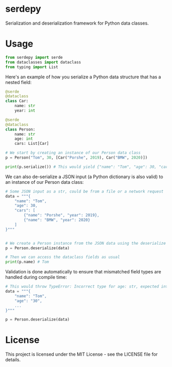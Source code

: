 # serdepy
Serialization and deserialization framework for Python data classes.


# Usage
```py
from serdepy import serde
from dataclasses import dataclass
from typing import List
```

Here's an example of how you serialize a Python data structure that has a nested field:
```py
@serde
@dataclass
class Car:
    name: str
    year: int

@serde
@dataclass
class Person:
    name: str
    age: int
    cars: List[Car]

# We start by creating an instance of our Person data class
p = Person("Tom", 30, [Car("Porshe", 2019), Car("BMW", 2020)])

print(p.serialize()) # This would yield {"name": "Tom", "age": 30, "cars": [{"name": "Porshe", "year": 2019}, {"name": "BMW", "year": 2020}]}
```

We can also de-serialize a JSON input (a Python dictionary is also valid) to an instance of our Person data class:
```py
# Some JSON input as a str, could be from a file or a network request
data = """{
    "name": "Tom",
    "age": 30,
    "cars": [
        {"name": "Porshe", "year": 2019},
        {"name": "BMW", "year": 2020}
    ]
}"""


# We create a Person instance from the JSON data using the deserialize method
p = Person.deserialize(data) 

# Then we can access the dataclass fields as usual
print(p.name) # Tom
```

Validation is done automatically to ensure that mismatched field types are handled during compile time:
```py
# This would throw TypeError: Incorrect type for age: str, expected int instead
data = """{
    "name": "Tom",
    "age": "30",
    ...
}"""

p = Person.deserialize(data) 
```



# License
This project is licensed under the MIT License - see the LICENSE file for details.
